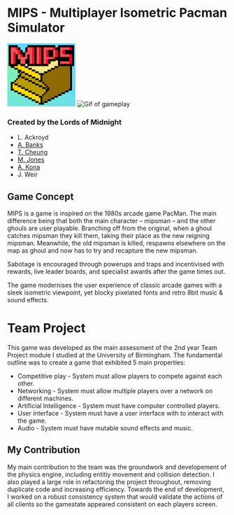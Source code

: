 # MIPS - Multiplayer Isometric Pacman Simulator
![MipsLogo](https://github.com/AlexJBanks/lordsofmidnight/blob/master/src/main/resources/icon.png)
![Gif of gameplay](https://github.com/AlexJBanks/lordsofmidnight/blob/master/src/main/resources/ui/preview.gif)
### Created by the Lords of Midnight
- L. Ackroyd
- [A. Banks](https://github.com/AlexJBanks)
- [T. Cheung](https://github.com/timothy-ch-cheung)
- [M. Jones](https://github.com/MMJ744)
- [A. Kona](https://github.com/Kones345)
- J. Weir 

## Game Concept
MIPS is a  game is inspired on the 1980s arcade game PacMan. The main difference being that both the main character – mipsman – and the other ghouls are user playable. Branching off from the original, when a ghoul catches mipsman they kill them, taking their place as the new reigning mipsman. Meanwhile, the old mipsman is killed, respawns elsewhere on the map as ghoul and now has to try and recapture the new mipsman.

Sabotage is encouraged through powerups and traps and incentivised with rewards, live leader boards, and specialist awards after the game times out.

The game modernises the user experience of classic arcade games with a sleek isometric viewpoint, yet blocky pixelated fonts and retro 8bit music & sound effects.

# Team Project
This game was developed as the main assessment of the 2nd year Team Project module I studied at the University of Birmingham. The fundamental outline was to create a game that exhibited 5 main properties:
- Competitive play - System must allow players to compete against each other.
- Networking - System must allow multiple players over a network on different machines.
- Artificial Intelligence - System must have computer controlled players.
- User interface - System must have a user interface with to interact with the game.
- Audio - System must have mutable sound effects and music.

## My Contribution
My main contribution to the team was the groundwork and developement of the physics engine, including entitiy movement and collision detection. I also played a large role in refactoring the project throughout, removing duplicate code and increasing efficiency. Towards the end of development, I worked on a robust consistency system that would validate the actions of all clients so the gamestate appeared consistent on each players screen.
